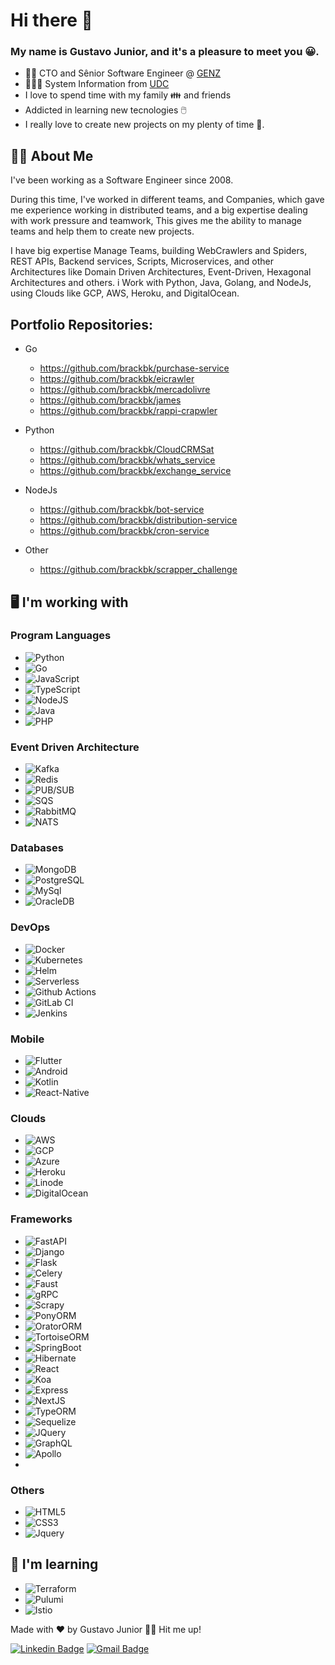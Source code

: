 # Hi there 👋
### My name is Gustavo Junior, and it's a pleasure to meet you :grinning:.

- 👨‍💻 CTO and Sênior Software Engineer @ <a href="https://genz.com.py/">GENZ</a>
- 👨🏻‍🎓 System Information from <a href="https://www.udc.edu.br/site/#/udc">UDC</a>
- I love to spend time with my family :family: and friends 
- Addicted in learning new tecnologies :computer_mouse:
- I really love to create new projects on my plenty of time :minidisc:.

## 👱‍♂️ About Me

I've been working as a Software Engineer since 2008.

During this time, I've worked in different teams, and Companies, which gave me experience working in distributed teams, and a big expertise dealing with work pressure and teamwork,  This gives me the ability to manage teams and help them to create new projects.

I have big expertise Manage Teams, building WebCrawlers and Spiders, REST APIs, Backend services, Scripts, Microservices, and other Architectures like Domain Driven Architectures, Event-Driven, Hexagonal Architectures and others. i Work with Python, Java, Golang, and NodeJs, using Clouds like GCP, AWS, Heroku, and DigitalOcean.

## Portfolio Repositories:
- Go
  - https://github.com/brackbk/purchase-service
  - https://github.com/brackbk/eicrawler
  - https://github.com/brackbk/mercadolivre
  - https://github.com/brackbk/james
  - https://github.com/brackbk/rappi-crapwler
- Python
  - https://github.com/brackbk/CloudCRMSat
  - https://github.com/brackbk/whats_service
  - https://github.com/brackbk/exchange_service

- NodeJs
  - https://github.com/brackbk/bot-service
  - https://github.com/brackbk/distribution-service
  - https://github.com/brackbk/cron-service
- Other
  - https://github.com/brackbk/scrapper_challenge
 
 

## :desktop_computer: I'm working with

### Program Languages
 - ![Python](https://img.shields.io/static/v1?label=&message=Python&color=yellow)
 - ![Go](https://img.shields.io/static/v1?label=&message=Go&color=blue)
 - ![JavaScript](https://img.shields.io/static/v1?label=&message=JavaScript&color=orange)
 - ![TypeScript](https://img.shields.io/static/v1?label=&message=TypeScript&color=green)
 - ![NodeJS](https://img.shields.io/static/v1?label=&message=NodeJS&color=brightgreen)
 - ![Java](https://img.shields.io/static/v1?label=&message=Java&color=red)
 - ![PHP](https://img.shields.io/static/v1?label=&message=PHP&color=red)
 
### Event Driven Architecture
 - ![Kafka](https://img.shields.io/static/v1?label=&message=Kafka&color=Orange)
 - ![Redis](https://img.shields.io/static/v1?label=&message=Redis&color=khaki)
 - ![PUB/SUB](https://img.shields.io/static/v1?label=&message=PubSub&color=red)
 - ![SQS](https://img.shields.io/static/v1?label=&message=SQS&color=yellow)
 - ![RabbitMQ](https://img.shields.io/static/v1?label=&message=RabbitMQ&color=green)
 - ![NATS](https://img.shields.io/static/v1?label=&message=NATS&color=blue)

### Databases
 - ![MongoDB](https://img.shields.io/static/v1?label=&message=MongoDB&color=green)
 - ![PostgreSQL](https://img.shields.io/static/v1?label=&message=PostgreSQL&color=blue)
 - ![MySql](https://img.shields.io/static/v1?label=&message=MySQL&color=orange)
 - ![OracleDB](https://img.shields.io/static/v1?label=&message=OracleDB&color=red)

### DevOps
 - ![Docker](https://img.shields.io/badge/-Docker-blue)
 - ![Kubernetes](https://img.shields.io/badge/-Kubernetes-green)
 - ![Helm](https://img.shields.io/badge/-Helm-green)
 - ![Serverless](https://img.shields.io/badge/-Serverless-yellow)
 - ![Github Actions](https://img.shields.io/badge/-Github_Actions-orange)
 - ![GitLab CI](https://img.shields.io/badge/-GitLab_CI-gray)
 - ![Jenkins](https://img.shields.io/badge/-Jenkins-red)

### Mobile
- ![Flutter](https://img.shields.io/badge/-Flutter-blue)
- ![Android](https://img.shields.io/badge/-Android-blue)
- ![Kotlin](https://img.shields.io/badge/-Kotlin-blue)
- ![React-Native](https://img.shields.io/badge/-ReactNative-blue)

### Clouds

 - ![AWS](https://img.shields.io/static/v1?label=&message=AWS&color=orange)
 - ![GCP](https://img.shields.io/static/v1?label=&message=GCP&color=red)
 - ![Azure](https://img.shields.io/static/v1?label=&message=Azure&color=blue)
 - ![Heroku](https://img.shields.io/static/v1?label=&message=Heroku&color=royalblue)
 - ![Linode](https://img.shields.io/static/v1?label=&message=Linode&color=green)
 - ![DigitalOcean](https://img.shields.io/static/v1?label=&message=Linode&color=green)

### Frameworks
 - ![FastAPI](https://img.shields.io/badge/-FastAPI-blue)
 - ![Django](https://img.shields.io/badge/-Django-green)
 - ![Flask](https://img.shields.io/badge/-Flask-yellow)
 - ![Celery](https://img.shields.io/badge/-Celery-green)
 - ![Faust](https://img.shields.io/badge/-Flask-red)
 - ![gRPC](https://img.shields.io/badge/-gRPC-green)
 - ![Scrapy](https://img.shields.io/badge/-Scrapy-khaki)
 - ![PonyORM](https://img.shields.io/badge/-PonyORM-darkred)
 - ![OratorORM](https://img.shields.io/badge/-OratorORM-gold)
 - ![TortoiseORM](https://img.shields.io/badge/-TortoiseORM-yellowgreen)
 - ![SpringBoot](https://img.shields.io/badge/-SpringBoot-blue)
 - ![Hibernate](https://img.shields.io/badge/-Hibernate-blue)
 - ![React](https://img.shields.io/badge/-React-ff69b4)
 - ![Koa](https://img.shields.io/badge/-Koa-blueviolet)
 - ![Express](https://img.shields.io/badge/-Express-yellow)
 - ![NextJS](https://img.shields.io/badge/-NextJS-blue)
 - ![TypeORM](https://img.shields.io/badge/-TypeORM%20-red)
 - ![Sequelize](https://img.shields.io/badge/-Sequelize%20-gray)
 - ![JQuery](https://img.shields.io/badge/-JQuery-blue)
 - ![GraphQL](https://img.shields.io/badge/-gRPC-red)
 - ![Apollo](https://img.shields.io/badge/-Apollo-khaki)
 - 

### Others

 - ![HTML5](https://img.shields.io/static/v1?label=&message=HTML5&color=red) 
 - ![CSS3](https://img.shields.io/static/v1?label=&message=CSS3&color=blue)
 - ![Jquery](https://img.shields.io/static/v1?label=&message=CSS3&color=blue)

## :open_book: I'm learning
 - ![Terraform](https://img.shields.io/badge/-Terraform-green)
 - ![Pulumi](https://img.shields.io/badge/-Pulumi-coral)
 - ![Istio](https://img.shields.io/badge/-Istio-green)

Made with ❤️ by Gustavo Junior 👋🏽 Hit me up!

 [![Linkedin Badge](https://img.shields.io/badge/-Everton_Tomalok-blue?style=flat-square&logo=Linkedin&logoColor=white&link=https://www.linkedin.com/in/gustavo-junior/)](https://www.linkedin.com/in/gustavo-junior/) 
[![Gmail Badge](https://img.shields.io/badge/-gustavorgjunior@gmail.com-c14438?style=flat-square&logo=Gmail&logoColor=white&link=mailto:gustavorgjunior@gmail.com)](mailto:gustavorgjunior@gmail.com)
